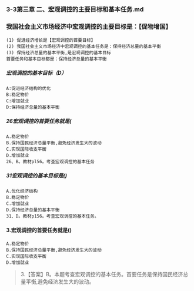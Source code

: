 ### 3-3第三章 二、宏观调控的主要目标和基本任务.md
### 我国社会主义市场经济中宏观调控的主要目标是：【促物增国】
    (1) 促进经济增长是【宏观调控的首要目标】
    (2) 我国社会主义市场经济中宏观调控的基本任务是：保持经济总量的基本平衡
    (3) 保持经济总量的基本平衡,是宏观调控的基本目标
    首要任务和基本目标都是：保持经济总量的基本平衡

##### 宏观调控的基本目标（D）
    A:促进经济结构的优化
    B:稳定物价
    C:增加就业
    D:保持经济总量的基本平衡

       
##### 26宏观调控的首要任务就是(
    A.稳定物价
    B.保持国民经济总量平衡,避免经济发生大的波动
    C.实现国际收支平衡
    D.增加就业
    26、B。教材pl56。考查宏观调控的基本任务

##### 31宏观调控的基本目标是()
    A.优化经济结构
    B.稳定物价
    C.增加就业
    D.保持经济总量的基本平衡
    31、D。教材p156。考查宏观调控的基本任务。 

#### 3.宏观调控的首要任务就是()
    A.稳定物价
    B.保持国民经济总量平衡,避免经济发生大的波动
    C.实现国际收支平衡
    D.增加就业
>   3.【答案】B。本题考查宏观调控的基本任务。首要任务是保持国民经济总
    量平衡,避免经济发生大的波动。
       